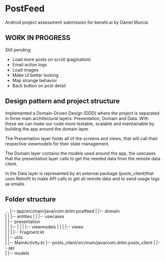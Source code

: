 # PostFeed
Android project assessment submission for benshi.ai by Daniel Murcia

## WORK IN PROGRESS
Still pending:
- Load more posts on scroll (pagination)
- Email action logs
- Load images
- Make UI better looking
- Map strange behavior
- Back button on post detail

## Design pattern and project structure
Implemented a Domain-Driven Design (DDD) where the project is separated in three main architectural layers: Presentation, Domain and Data. With these we can make our code more testable, scalable and maintainable by building the app around the domain layer.

The Presentation layer holds all of the screens and views, that will call their respective viewmodels for their state management.

The Domain layer contains the models used around the app, the usecases that the presentation layer calls to get the needed data from the remote data client.

In the Data layer is represented by an external package (posts_client)that uses Retrofit to make API calls to get all remote data and to send usage logs as emails.

## Folder structure
...
|-- app/src/main/java/com.dnlm.postfeed
|   |-- domain  
|   |   |-- entities
|   |   |-- usecases  
|   |-- presentation  
|   |   |-- <feature>
|   |   |   |-- viewmodels
|   |   |   |-- views   
|   |   |   |-- <feature>Fragment.kt   
|   |-- utils  
|   |-- MainActivity.kt 
|-- posts_client/src/main/java/com.dnlm.posts_client
|   |-- api  
|   |-- models